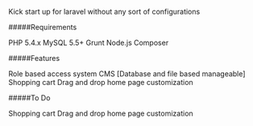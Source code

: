 Kick start up for laravel without any sort of configurations

#####Requirements

PHP 5.4.x
MySQL 5.5+
Grunt
Node.js
Composer


#####Features

Role based access system
CMS [Database and file based manageable]
Shopping cart
Drag and drop home page customization


#####To Do

Shopping cart
Drag and drop home page customization
